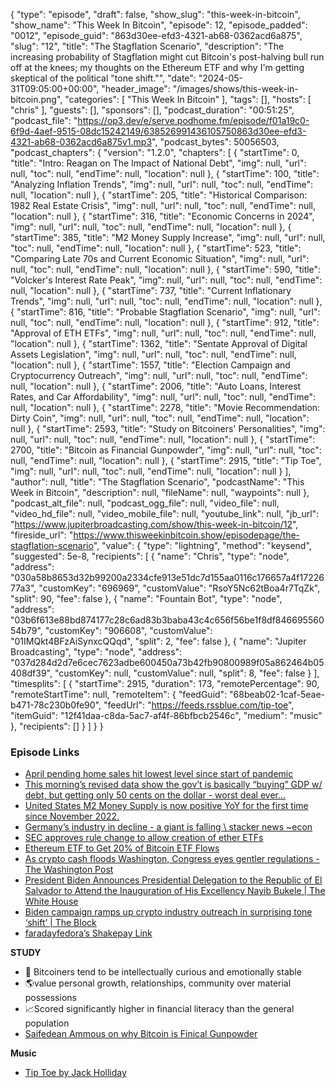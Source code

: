 {
  "type": "episode",
  "draft": false,
  "show_slug": "this-week-in-bitcoin",
  "show_name": "This Week In Bitcoin",
  "episode": 12,
  "episode_padded": "0012",
  "episode_guid": "863d30ee-efd3-4321-ab68-0362acd6a875",
  "slug": "12",
  "title": "The Stagflation Scenario",
  "description": "The increasing probability of Stagflation might cut Bitcoin's post-halving bull run off at the knees; my thoughts on the Ethereum ETF and why I'm getting skeptical of the political \"tone shift.\"",
  "date": "2024-05-31T09:05:00+00:00",
  "header_image": "/images/shows/this-week-in-bitcoin.png",
  "categories": [
    "This Week In Bitcoin"
  ],
  "tags": [],
  "hosts": [
    "chris"
  ],
  "guests": [],
  "sponsors": [],
  "podcast_duration": "00:51:25",
  "podcast_file": "https://op3.dev/e/serve.podhome.fm/episode/f01a19c0-6f9d-4aef-9515-08dc15242149/638526991436105750863d30ee-efd3-4321-ab68-0362acd6a875v1.mp3",
  "podcast_bytes": 50056503,
  "podcast_chapters": {
    "version": "1.2.0",
    "chapters": [
      {
        "startTime": 0,
        "title": "Intro: Reagan on The Impact of National Debt",
        "img": null,
        "url": null,
        "toc": null,
        "endTime": null,
        "location": null
      },
      {
        "startTime": 100,
        "title": "Analyzing Inflation Trends",
        "img": null,
        "url": null,
        "toc": null,
        "endTime": null,
        "location": null
      },
      {
        "startTime": 205,
        "title": "Historical Comparison: 1982 Real Estate Crisis",
        "img": null,
        "url": null,
        "toc": null,
        "endTime": null,
        "location": null
      },
      {
        "startTime": 316,
        "title": "Economic Concerns in 2024",
        "img": null,
        "url": null,
        "toc": null,
        "endTime": null,
        "location": null
      },
      {
        "startTime": 385,
        "title": "M2 Money Supply Increase",
        "img": null,
        "url": null,
        "toc": null,
        "endTime": null,
        "location": null
      },
      {
        "startTime": 523,
        "title": "Comparing Late 70s and Current Economic Situation",
        "img": null,
        "url": null,
        "toc": null,
        "endTime": null,
        "location": null
      },
      {
        "startTime": 590,
        "title": "Volcker's Interest Rate Peak",
        "img": null,
        "url": null,
        "toc": null,
        "endTime": null,
        "location": null
      },
      {
        "startTime": 737,
        "title": "Current Inflationary Trends",
        "img": null,
        "url": null,
        "toc": null,
        "endTime": null,
        "location": null
      },
      {
        "startTime": 816,
        "title": "Probable Stagflation Scenario",
        "img": null,
        "url": null,
        "toc": null,
        "endTime": null,
        "location": null
      },
      {
        "startTime": 912,
        "title": "Approval of ETH ETFs",
        "img": null,
        "url": null,
        "toc": null,
        "endTime": null,
        "location": null
      },
      {
        "startTime": 1362,
        "title": "Sentate Approval of Digital Assets Legislation",
        "img": null,
        "url": null,
        "toc": null,
        "endTime": null,
        "location": null
      },
      {
        "startTime": 1557,
        "title": "Election Campaign and Cryptocurrency Outreach",
        "img": null,
        "url": null,
        "toc": null,
        "endTime": null,
        "location": null
      },
      {
        "startTime": 2006,
        "title": "Auto Loans, Interest Rates, and Car Affordability",
        "img": null,
        "url": null,
        "toc": null,
        "endTime": null,
        "location": null
      },
      {
        "startTime": 2278,
        "title": "Movie Recommendation: Dirty Coin",
        "img": null,
        "url": null,
        "toc": null,
        "endTime": null,
        "location": null
      },
      {
        "startTime": 2593,
        "title": "Study on Bitcoiners' Personalities",
        "img": null,
        "url": null,
        "toc": null,
        "endTime": null,
        "location": null
      },
      {
        "startTime": 2700,
        "title": "Bitcoin as Financial Gunpowder",
        "img": null,
        "url": null,
        "toc": null,
        "endTime": null,
        "location": null
      },
      {
        "startTime": 2915,
        "title": "Tip Toe",
        "img": null,
        "url": null,
        "toc": null,
        "endTime": null,
        "location": null
      }
    ],
    "author": null,
    "title": "The Stagflation Scenario",
    "podcastName": "This Week in Bitcoin",
    "description": null,
    "fileName": null,
    "waypoints": null
  },
  "podcast_alt_file": null,
  "podcast_ogg_file": null,
  "video_file": null,
  "video_hd_file": null,
  "video_mobile_file": null,
  "youtube_link": null,
  "jb_url": "https://www.jupiterbroadcasting.com/show/this-week-in-bitcoin/12",
  "fireside_url": "https://www.thisweekinbitcoin.show/episodepage/the-stagflation-scenario",
  "value": {
    "type": "lightning",
    "method": "keysend",
    "suggested": 5e-8,
    "recipients": [
      {
        "name": "Chris",
        "type": "node",
        "address": "030a58b8653d32b99200a2334cfe913e51dc7d155aa0116c176657a4f1722677a3",
        "customKey": "696969",
        "customValue": "RsoY5Nc62tBoa4r7TqZk",
        "split": 90,
        "fee": false
      },
      {
        "name": "Fountain Bot",
        "type": "node",
        "address": "03b6f613e88bd874177c28c6ad83b3baba43c4c656f56be1f8df84669556054b79",
        "customKey": "906608",
        "customValue": "01IMQkt4BFzAiSynxcQQqd",
        "split": 2,
        "fee": false
      },
      {
        "name": "Jupiter Broadcasting",
        "type": "node",
        "address": "037d284d2d7e6cec7623adbe600450a73b42fb90800989f05a862464b05408df39",
        "customKey": null,
        "customValue": null,
        "split": 8,
        "fee": false
      }
    ],
    "timesplits": [
      {
        "startTime": 2915,
        "duration": 173,
        "remotePercentage": 90,
        "remoteStartTime": null,
        "remoteItem": {
          "feedGuid": "68beab02-1caf-5eae-b471-78c230b0fe90",
          "feedUrl": "https://feeds.rssblue.com/tip-toe",
          "itemGuid": "12f41daa-c8da-5ac7-af4f-86bfbcb2546c",
          "medium": "music"
        },
        "recipients": []
      }
    ]
  }
}


### Episode Links

* [April pending home sales hit lowest level since start of pandemic](https://www.cnbc.com/2024/05/30/april-pending-home-sales-fall.html)
* [This morning’s revised data show the gov’t is basically “buying” GDP w/ debt, but getting only 50 cents on the dollar - worst deal ever…](https://x.com/RealEJAntoni/status/1796167845740490954)
* [United States M2 Money Supply is now positive YoY for the first time since November 2022.](https://x.com/CarlBMenger/status/1795797889433678014)
* [Germany’s industry in decline - a giant is falling \ stacker news ~econ](https://stacker.news/items/552124)
* [SEC approves rule change to allow creation of ether ETFs](https://www.cnbc.com/2024/05/23/sec-approves-rule-change-to-allow-creation-of-ether-etfs.html)
* [Ethereum ETF to Get 20% of Bitcoin ETF Flows](https://coinxposure.com/ethereum-etf-to-get-20-of-bitcoin-etf-flows.html)
* [As crypto cash floods Washington, Congress eyes gentler regulations - The Washington Post](https://www.washingtonpost.com/business/2024/05/25/crypto-lobbying-politics-washington/)
* [President Biden Announces Presidential Delegation to the Republic of El Salvador to Attend the Inauguration of His Excellency Nayib Bukele | The White House](https://www.whitehouse.gov/briefing-room/presidential-actions/2024/05/29/president-biden-announces-presidential-delegation-to-the-republic-of-el-salvador-to-attend-the-inauguration-of-his-excellency-nayib-bukele/)
* [Biden campaign ramps up crypto industry outreach in surprising tone ‘shift’ | The Block](https://www.theblock.co/post/297504/biden-campaign-shifts-crypto-stance-engages-crypto-industry-presidential-elections-2024)
* [faradayfedora’s Shakepay Link](https://shakepay.me/r/LAPWVE7)
  
**STUDY**

* 🧡 Bitcoiners tend to be intellectually curious and emotionally stable
* 🌎value personal growth, relationships, community over material possessions
* 📈Scored significantly higher in financial literacy than the general population
* [Saifedean Ammous on why Bitcoin is Finical Gunpowder](https://x.com/denverbitcoin/status/1794783675831455997)
  
**Music**

* [Tip Toe by Jack Holliday](https://podcastindex.org/podcast/6917119)


